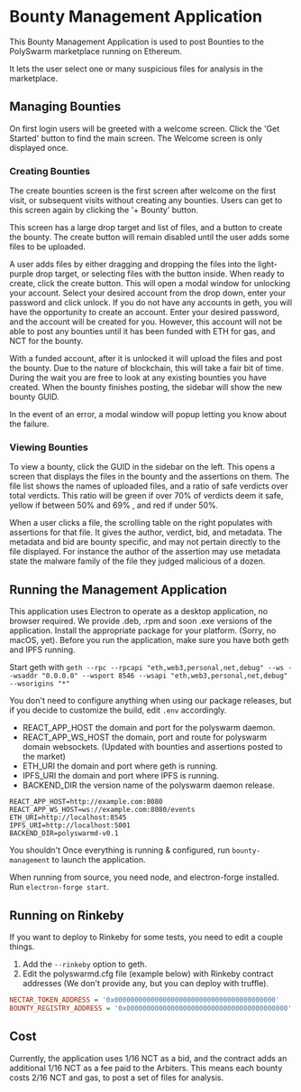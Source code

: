 # Bounty Management Application

This Bounty Management Application is used to post Bounties to the PolySwarm marketplace running on Ethereum.

It lets the user select one or many suspicious files for analysis in the marketplace. 

## Managing Bounties

On first login users will be greeted with a welcome screen. Click the 'Get Started' button to find the main screen. The Welcome screen is only displayed once.

### Creating Bounties

The create bounties screen is the first screen after welcome on the first visit, or subsequent visits without creating any bounties. Users can get to this screen again by clicking the '+ Bounty' button.

This screen has a large drop target and list of files, and a button to create the bounty. The create button will remain disabled until the user adds some files to be uploaded.

A user adds files by either dragging and dropping the files into the light-purple drop target, or selecting files with the button inside. When ready to create, click the create button. This will open a modal window for unlocking your account. Select your desired account from the drop down, enter your password and click unlock. If you do not have any accounts in geth, you will have the opportunity to create an account. Enter your desired password, and the account will be created for you. However, this account will not be able to post any bounties until it has been funded with ETH for gas, and NCT for the bounty. 

With a funded account, after it is unlocked it will upload the files and post the bounty. Due to the nature of blockchain, this will take a fair bit of time. During the wait you are free to look at any existing bounties you have created. When the bounty finishes posting, the sidebar will show the new bounty GUID. 

In the event of an error, a modal window will popup letting you know about the failure.

### Viewing Bounties

To view a bounty, click the GUID in the sidebar on the left. This opens a screen that displays the files in the bounty and the assertions on them. The file list shows the names of uploaded files, and a ratio of safe verdicts over total verdicts. This ratio will be green if over 70% of verdicts deem it safe, yellow if between 50% and 69% , and red if under 50%. 

When a user clicks a file, the scrolling table on the right populates with assertions for that file. It gives the author, verdict, bid, and metadata. The metadata and bid are bounty specific, and may not pertain directly to the file displayed. For instance the author of the assertion may use metadata state the malware family of the file they judged malicious of a dozen.

## Running the Management Application

This application uses Electron to operate as a desktop application, no browser required. We provide .deb, .rpm and soon .exe versions of the application. Install the appropriate package for your platform. (Sorry, no macOS, yet). Before you run the application, make sure you have both geth and IPFS running.

Start geth with `geth --rpc --rpcapi "eth,web3,personal,net,debug" --ws --wsaddr "0.0.0.0" --wsport 8546 --wsapi "eth,web3,personal,net,debug" --wsorigins "*"`

You don't need to configure anything when using our package releases, but if you decide to customize the build, edit `.env` accordingly.

* REACT_APP_HOST the domain and port for the polyswarm daemon. 
* REACT_APP_WS_HOST the domain, port and route for polyswarm domain websockets. (Updated with bounties and assertions posted to the market)
* ETH_URI the domain and port where geth is running.
* IPFS_URI the domain and port where IPFS is running.
* BACKEND_DIR the version name of the polyswarm daemon release.

```.env
REACT_APP_HOST=http://example.com:8080
REACT_APP_WS_HOST=ws://example.com:8080/events
ETH_URI=http://localhost:8545
IPFS_URI=http://localhost:5001
BACKEND_DIR=polyswarmd-v0.1
```

You shouldn't 
Once everything is running & configured, run `bounty-management` to launch the application.

When running from source, you need node, and electron-forge installed. Run `electron-forge start`.

## Running on Rinkeby

If you want to deploy to Rinkeby for some tests, you need to edit a couple things. 

1. Add the `--rinkeby` option to geth. 
2. Edit the polyswarmd.cfg file (example below) with Rinkeby contract addresses (We don't provide any, but you can deploy with truffle).

```polyswarm.cfg
NECTAR_TOKEN_ADDRESS = '0x0000000000000000000000000000000000000000'
BOUNTY_REGISTRY_ADDRESS = '0x0000000000000000000000000000000000000000'
```

## Cost

Currently, the application uses 1/16 NCT as a bid, and the contract adds an additional 1/16 NCT as a fee paid to the Arbiters. This means each bounty costs 2/16 NCT and gas, to post a set of files for analysis. 